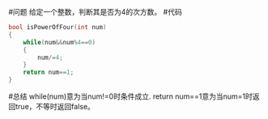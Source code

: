 #问题
给定一个整数，判断其是否为4的次方数。
#代码
```c
bool isPowerOfFour(int num)
{
    while(num&&num%4==0)
    {
        num/=4;
    }
    return num==1;
}
```
#总结
while(num)意为当num!=0时条件成立.
return num==1意为当num=1时返回true，不等时返回false。
